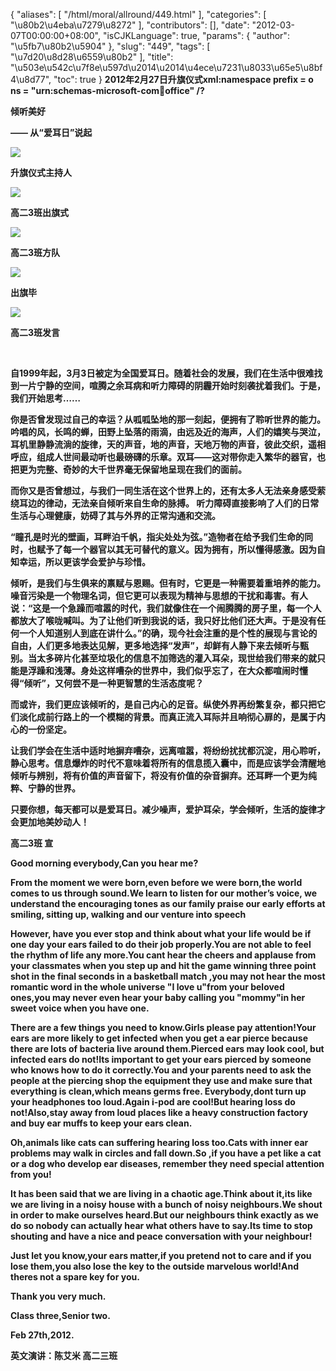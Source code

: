{
    "aliases": [
        "/html/moral/allround/449.html"
    ],
    "categories": [
        "\u80b2\u4eba\u7279\u8272"
    ],
    "contributors": [],
    "date": "2012-03-07T00:00:00+08:00",
    "isCJKLanguage": true,
    "params": {
        "author": "\u5fb7\u80b2\u5904"
    },
    "slug": "449",
    "tags": [
        "\u7d20\u8d28\u6559\u80b2"
    ],
    "title": "\u503e\u542c\u7f8e\u597d\u2014\u2014\u4ece\u7231\u8033\u65e5\u8bf4\u8d77",
    "toc": true
}
**2012年2月27日升旗仪式xml:namespace prefix = o ns = "urn:schemas-microsoft-com:office:office" /?**

**倾听美好**

**—— 从“爱耳日”说起** 

**![](https://cdn.tfls.online/mirror/full/7da18bec62e4b8c64aa095e08626bbf3834e10cd.jpg)**

**升旗仪式主持人**

**![](https://cdn.tfls.online/mirror/full/3b2594117237676483fdf1b6559ced562bbc28f4.jpg)**

**高二3班出旗式**

**![](https://cdn.tfls.online/mirror/full/49b065982ea1cf7a0ad1d3b9e290da319519376c.jpg)**

**高二3班方队**

**![](https://cdn.tfls.online/mirror/full/0ace90491ba361e426d79b9428f88e8b73e712ea.jpg)**

**出旗毕**

**![](https://cdn.tfls.online/mirror/full/3cf709d92c22bde419126fe36e74166691ea480b.jpg)**

**高二3班发言**

 

**自1999年起，3月3日被定为全国爱耳日。随着社会的发展，我们在生活中很难找到一片宁静的空间，喧腾之余耳病和听力障碍的阴霾开始时刻袭扰着我们。于是，我们开始思考……**

**你是否曾发现过自己的幸运？从呱呱坠地的那一刻起，便拥有了聆听世界的能力。吟唱的风，长鸣的蝉，田野上坠落的雨滴，由远及近的海声，人们的嬉笑与哭泣，耳机里静静流淌的旋律，天的声音，地的声音，天地万物的声音，彼此交织，遥相呼应，组成人世间最动听也最磅礴的乐章。双耳——这对带你走入繁华的器官，也把更为完整、奇妙的大千世界毫无保留地呈现在我们的面前。**

**而你又是否曾想过，与我们一同生活在这个世界上的，还有太多人无法亲身感受萦绕耳边的律动，无法亲自倾听来自生命的脉搏。 听力障碍直接影响了人们的日常生活与心理健康，妨碍了其与外界的正常沟通和交流。**

**“瞳孔是时光的壁画，耳畔泊千帆，指尖处处为弦。”造物者在给予我们生命的同时，也赋予了每一个器官以其无可替代的意义。因为拥有，所以懂得感激。因为自知幸运，所以更该学会爱护与珍惜。**

**倾听，是我们与生俱来的禀赋与恩赐。但有时，它更是一种需要着重培养的能力。噪音污染是一个物理名词，但它更可以表现为精神与思想的干扰和毒害。有人说：“这是一个急躁而喧嚣的时代，我们就像住在一个闹腾腾的房子里，每一个人都放大了喉咙喊叫。为了让他们听到我说的话，我只好比他们还大声。于是没有任何一个人知道别人到底在讲什么。”的确，现今社会注重的是个性的展现与言论的自由，人们更多地表达见解，更多地选择“发声”，却鲜有人静下来去倾听与甄别。当太多碎片化甚至垃圾化的信息不加筛选的灌入耳朵，现世给我们带来的就只能是浮躁和浅薄。身处这样嘈杂的世界中，我们似乎忘了，在大众都喧闹时懂得“倾听”，又何尝不是一种更智慧的生活态度呢？** 

**而或许，我们更应该倾听的，是自己内心的足音。纵使外界再纷繁复杂，都只把它们淡化成前行路上的一个模糊的背景。而真正流入耳际并且响彻心扉的，是属于内心的一份坚定。**

**让我们学会在生活中适时地摒弃嘈杂，远离喧嚣，将纷纷扰扰都沉淀，用心聆听，静心思考。信息爆炸的时代不意味着将所有的信息揽入囊中，而是应该学会清醒地倾听与辨别，将有价值的声音留下，将没有价值的杂音摒弃。还耳畔一个更为纯粹、宁静的世界。**

**只要你想，每天都可以是爱耳日。减少噪声，爱护耳朵，学会倾听，生活的旋律才会更加地美妙动人！**

**高二3班 宣**

 **Good morning everybody,Can you hear me?**

**From the moment we were born,even before we were born,the world comes to us through sound.We learn to listen for our mother’s voice, we understand the encouraging tones as our family praise our early efforts at smiling, sitting up, walking and our venture into speech**

**However, have you ever stop and think about what your life would be if one day your ears failed to do their job properly.You are not able to feel the rhythm of life any more.You cant hear the cheers and applause from your classmates when you step up and hit the game winning three point shot in the final seconds in a basketball match ,you may not hear the most romantic word in the whole universe "I love u"from your beloved ones,you may never even hear your baby calling you "mommy"in her sweet voice when you have one.**

**There are a few things you need to know.Girls please pay attention!Your ears are more likely to get infected when you get a ear pierce because there are lots of bacteria live around them.Pierced ears may look cool, but infected ears do not!Its important to get your ears pierced by someone who knows how to do it correctly.You and your parents need to ask the people at the piercing shop the equipment they use and make sure that everything is clean,which means germs free. Everybody,dont turn up your headphones too loud.Again i-pod are cool!But hearing loss do not!Also,stay away from loud places like a heavy construction factory and buy ear muffs to keep your ears clean.**

**Oh,animals like cats can suffering hearing loss too.Cats with inner ear problems may walk in circles and fall down.So ,if you have a pet like a cat or a dog who develop ear diseases, remember they need special attention from you!**

**It has been said that we are living in a chaotic age.Think about it,its like we are living in a noisy house with a bunch of noisy neighbours.We shout in order to make ourselves heard.But our neighbours think exactly as we do so nobody can actually hear what others have to say.Its time to stop shouting and have a nice and peace conversation with your neighbour!**

**Just let you know,your ears matter,if you pretend not to care and if you lose them,you also lose the key to the outside marvelous world!And theres not a spare key for you.**

**Thank you very much.**

**Class three,Senior two.**

**Feb 27th,2012.** 

**英文演讲：陈艾米 高二三班**

 